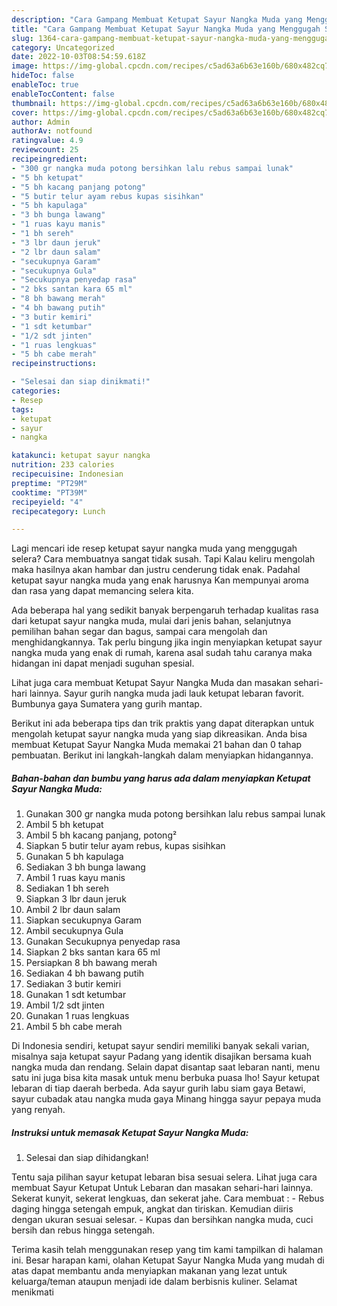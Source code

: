 ```yaml
---
description: "Cara Gampang Membuat Ketupat Sayur Nangka Muda yang Menggugah Selera, Buat Buka Puasa}"
title: "Cara Gampang Membuat Ketupat Sayur Nangka Muda yang Menggugah Selera, Buat Buka Puasa}"
slug: 1364-cara-gampang-membuat-ketupat-sayur-nangka-muda-yang-menggugah-selera-buat-buka-puasa
category: Uncategorized
date: 2022-10-03T08:54:59.618Z
image: https://img-global.cpcdn.com/recipes/c5ad63a6b63e160b/680x482cq70/ketupat-sayur-nangka-muda-foto-resep-utama.jpg
hideToc: false
enableToc: true
enableTocContent: false
thumbnail: https://img-global.cpcdn.com/recipes/c5ad63a6b63e160b/680x482cq70/ketupat-sayur-nangka-muda-foto-resep-utama.jpg
cover: https://img-global.cpcdn.com/recipes/c5ad63a6b63e160b/680x482cq70/ketupat-sayur-nangka-muda-foto-resep-utama.jpg
author: Admin
authorAv: notfound
ratingvalue: 4.9
reviewcount: 25
recipeingredient:
- "300 gr nangka muda potong bersihkan lalu rebus sampai lunak"
- "5 bh ketupat"
- "5 bh kacang panjang potong"
- "5 butir telur ayam rebus kupas sisihkan"
- "5 bh kapulaga"
- "3 bh bunga lawang"
- "1 ruas kayu manis"
- "1 bh sereh"
- "3 lbr daun jeruk"
- "2 lbr daun salam"
- "secukupnya Garam"
- "secukupnya Gula"
- "Secukupnya penyedap rasa"
- "2 bks santan kara 65 ml"
- "8 bh bawang merah"
- "4 bh bawang putih"
- "3 butir kemiri"
- "1 sdt ketumbar"
- "1/2 sdt jinten"
- "1 ruas lengkuas"
- "5 bh cabe merah"
recipeinstructions:

- "Selesai dan siap dinikmati!"
categories:
- Resep
tags:
- ketupat
- sayur
- nangka

katakunci: ketupat sayur nangka 
nutrition: 233 calories
recipecuisine: Indonesian
preptime: "PT29M"
cooktime: "PT39M"
recipeyield: "4"
recipecategory: Lunch

---
```



Lagi mencari ide resep ketupat sayur nangka muda yang menggugah selera? Cara membuatnya sangat tidak susah. Tapi Kalau keliru mengolah maka hasilnya akan hambar dan justru cenderung tidak enak. Padahal ketupat sayur nangka muda yang enak harusnya Kan mempunyai aroma dan rasa yang dapat memancing selera kita.


Ada beberapa hal yang sedikit banyak berpengaruh terhadap kualitas rasa dari ketupat sayur nangka muda, mulai dari jenis bahan, selanjutnya pemilihan bahan segar dan bagus, sampai cara mengolah dan menghidangkannya. Tak perlu bingung jika ingin menyiapkan ketupat sayur nangka muda yang enak di rumah, karena asal sudah tahu caranya maka hidangan ini dapat menjadi suguhan spesial.

Lihat juga cara membuat Ketupat Sayur Nangka Muda dan masakan sehari-hari lainnya. Sayur gurih nangka muda jadi lauk ketupat lebaran favorit. Bumbunya gaya Sumatera yang gurih mantap.


Berikut ini ada beberapa tips dan trik praktis yang dapat diterapkan untuk mengolah ketupat sayur nangka muda yang siap dikreasikan. Anda bisa membuat Ketupat Sayur Nangka Muda memakai 21 bahan dan 0 tahap pembuatan. Berikut ini langkah-langkah dalam menyiapkan hidangannya.

<!--inarticleads1-->

##### Bahan-bahan dan bumbu yang harus ada dalam menyiapkan Ketupat Sayur Nangka Muda:

1. Gunakan 300 gr nangka muda potong bersihkan lalu rebus sampai lunak
1. Ambil 5 bh ketupat
1. Ambil 5 bh kacang panjang, potong²
1. Siapkan 5 butir telur ayam rebus, kupas sisihkan
1. Gunakan 5 bh kapulaga
1. Sediakan 3 bh bunga lawang
1. Ambil 1 ruas kayu manis
1. Sediakan 1 bh sereh
1. Siapkan 3 lbr daun jeruk
1. Ambil 2 lbr daun salam
1. Siapkan secukupnya Garam
1. Ambil secukupnya Gula
1. Gunakan Secukupnya penyedap rasa
1. Siapkan 2 bks santan kara 65 ml
1. Persiapkan 8 bh bawang merah
1. Sediakan 4 bh bawang putih
1. Sediakan 3 butir kemiri
1. Gunakan 1 sdt ketumbar
1. Ambil 1/2 sdt jinten
1. Gunakan 1 ruas lengkuas
1. Ambil 5 bh cabe merah


Di Indonesia sendiri, ketupat sayur sendiri memiliki banyak sekali varian, misalnya saja ketupat sayur Padang yang identik disajikan bersama kuah nangka muda dan rendang. Selain dapat disantap saat lebaran nanti, menu satu ini juga bisa kita masak untuk menu berbuka puasa lho! Sayur ketupat lebaran di tiap daerah berbeda. Ada sayur gurih labu siam gaya Betawi, sayur cubadak atau nangka muda gaya Minang hingga sayur pepaya muda yang renyah. 

<!--inarticleads2-->

##### Instruksi untuk memasak Ketupat Sayur Nangka Muda:


1. Selesai dan siap dihidangkan!

Tentu saja pilihan sayur ketupat lebaran bisa sesuai selera. Lihat juga cara membuat Sayur Ketupat Untuk Lebaran dan masakan sehari-hari lainnya. Sekerat kunyit, sekerat lengkuas, dan sekerat jahe. Cara membuat : - Rebus daging hingga setengah empuk, angkat dan tiriskan. Kemudian diiris dengan ukuran sesuai selesar. - Kupas dan bersihkan nangka muda, cuci bersih dan rebus hingga setengah. 

Terima kasih telah menggunakan resep yang tim kami tampilkan di halaman ini. Besar harapan kami, olahan Ketupat Sayur Nangka Muda yang mudah di atas dapat membantu anda menyiapkan makanan yang lezat untuk keluarga/teman ataupun menjadi ide dalam berbisnis kuliner. Selamat menikmati
